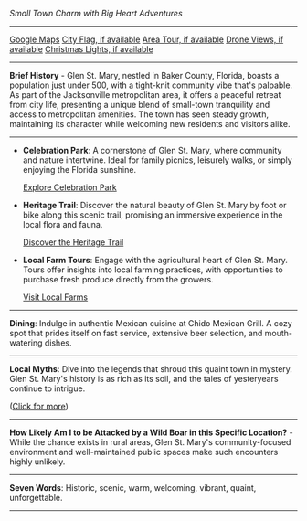 *Small Town Charm with Big Heart Adventures*

---

[Google Maps](https://www.google.com/maps/place/Glen+Saint+Mary,+FL/data=!3m1!1e3)
[City Flag, if available](https://www.google.com/search?tbm=isch&q=Glen+Saint+Mary+FL+Flag+Picture)
[Area Tour, if available](https://www.youtube.com/results?search_query=Glen+Saint+Mary+FL+4k+tour)
[Drone Views, if available](https://www.youtube.com/results?search_query=Glen+Saint+Mary+FL+4k+drone)
[Christmas Lights, if available](https://www.youtube.com/results?search_query=Glen+Saint+Mary+FL+christmas+lights)

---

**Brief History** - Glen St. Mary, nestled in Baker County, Florida, boasts a population just under 500, with a tight-knit community vibe that's palpable. As part of the Jacksonville metropolitan area, it offers a peaceful retreat from city life, presenting a unique blend of small-town tranquility and access to metropolitan amenities. The town has seen steady growth, maintaining its character while welcoming new residents and visitors alike.

---

- **Celebration Park**: A cornerstone of Glen St. Mary, where community and nature intertwine. Ideal for family picnics, leisurely walks, or simply enjoying the Florida sunshine. 

  [Explore Celebration Park](https://www.youtube.com/results?search_query=Glen+Saint+Mary+FL+Celebration+Park)

- **Heritage Trail**: Discover the natural beauty of Glen St. Mary by foot or bike along this scenic trail, promising an immersive experience in the local flora and fauna.

  [Discover the Heritage Trail](https://www.youtube.com/results?search_query=Glen+Saint+Mary+FL+Heritage+Trail)

- **Local Farm Tours**: Engage with the agricultural heart of Glen St. Mary. Tours offer insights into local farming practices, with opportunities to purchase fresh produce directly from the growers.

  [Visit Local Farms](https://www.youtube.com/results?search_query=Glen+Saint+Mary+FL+farm+tour)

---

**Dining**: Indulge in authentic Mexican cuisine at Chido Mexican Grill. A cozy spot that prides itself on fast service, extensive beer selection, and mouth-watering dishes.

---

**Local Myths**: Dive into the legends that shroud this quaint town in mystery. Glen St. Mary's history is as rich as its soil, and the tales of yesteryears continue to intrigue.

([Click for more](https://www.google.com/search?q=Glen+Saint+Mary+FL+local+myths))

---

**How Likely Am I to be Attacked by a Wild Boar in this Specific Location?** - While the chance exists in rural areas, Glen St. Mary's community-focused environment and well-maintained public spaces make such encounters highly unlikely.

---

**Seven Words**: Historic, scenic, warm, welcoming, vibrant, quaint, unforgettable.

---